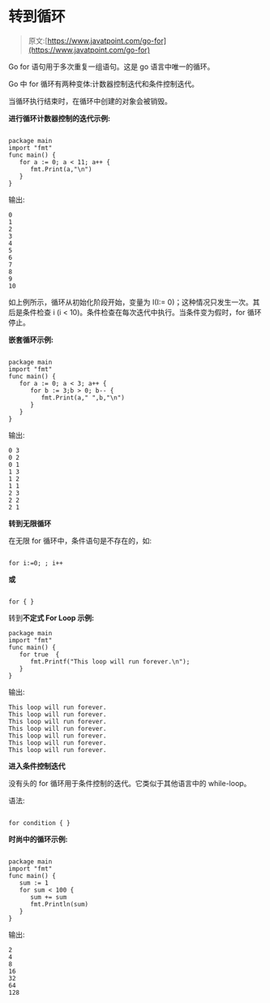 # 转到循环

> 原文:[https://www.javatpoint.com/go-for](https://www.javatpoint.com/go-for)

Go for 语句用于多次重复一组语句。这是 go 语言中唯一的循环。

Go 中 for 循环有两种变体:计数器控制迭代和条件控制迭代。

当循环执行结束时，在循环中创建的对象会被销毁。

**进行循环计数器控制的迭代示例:**

```

package main
import "fmt"
func main() {
   for a := 0; a < 11; a++ {
      fmt.Print(a,"\n")
   }
}

```

输出:

```
0
1
2
3
4
5
6
7
8
9
10

```

如上例所示，循环从初始化阶段开始，变量为 I(I:= 0)；这种情况只发生一次。其后是条件检查 i (i < 10)。条件检查在每次迭代中执行。当条件变为假时，for 循环停止。

**嵌套循环示例:**

```

package main
import "fmt"
func main() {
   for a := 0; a < 3; a++ {
      for b := 3;b > 0; b-- {
         fmt.Print(a," ",b,"\n")
      }
   }
}

```

输出:

```
0 3
0 2
0 1
1 3
1 2
1 1
2 3
2 2
2 1

```

**转到无限循环**

在无限 for 循环中，条件语句是不存在的，如:

```

for i:=0; ; i++ 

```

**或**

```

for { }

```

转到**不定式 For Loop 示例:**

```
package main
import "fmt"
func main() {
   for true  {
      fmt.Printf("This loop will run forever.\n");
   }
}

```

输出:

```
This loop will run forever.
This loop will run forever.
This loop will run forever.
This loop will run forever.
This loop will run forever.
This loop will run forever.
This loop will run forever.

```

**进入条件控制迭代**

没有头的 for 循环用于条件控制的迭代。它类似于其他语言中的 while-loop。

语法:

```

for condition { }

```

**时尚中的循环示例:**

```

package main
import "fmt"
func main() {
   sum := 1
   for sum < 100 {
      sum += sum
      fmt.Println(sum)
   }
}

```

输出:

```
2
4
8
16
32
64
128

```